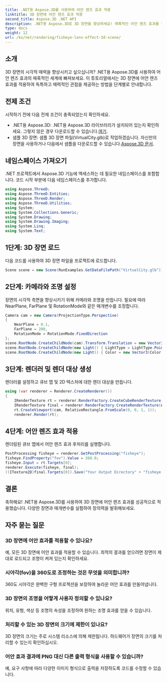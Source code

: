 ```yaml
---
title: .NET용 Aspose.3D를 사용하여 어안 렌즈 효과 적용
linktitle: 3D 장면에 어안 렌즈 효과 적용
second_title: Aspose.3D .NET API
description: .NET용 Aspose.3D로 3D 장면을 향상하세요! 매혹적인 어안 렌즈 효과를 적용하는 방법을 단계별로 알아보세요. 지금 다운로드하세요!
type: docs
weight: 12
url: /ko/net/rendering/fisheye-lens-effect-3d-scene/
---
```

## 소개
3D 장면의 시각적 매력을 향상시키고 싶으십니까? .NET용 Aspose.3D를 사용하여 어안 렌즈 효과의 매혹적인 세계에 빠져보세요. 이 튜토리얼에서는 3D 장면에 어안 렌즈 효과를 적용하여 독특하고 매력적인 관점을 제공하는 방법을 단계별로 안내합니다.
## 전제 조건
시작하기 전에 다음 전제 조건이 충족되었는지 확인하세요.
-  .NET용 Aspose.3D: .NET용 Aspose.3D 라이브러리가 설치되어 있는지 확인하세요. 그렇지 않은 경우 다운로드할 수 있습니다.[여기](https://releases.aspose.com/3d/net/).
-  샘플 3D 장면: 샘플 3D 장면 파일(VirtualCity.glb)로 작업하겠습니다. 자신만의 장면을 사용하거나 다음에서 샘플을 다운로드할 수 있습니다.[Aspose.3D 문서](https://reference.aspose.com/3d/net/).
## 네임스페이스 가져오기
.NET 프로젝트에서 Aspose.3D 기능에 액세스하는 데 필요한 네임스페이스를 포함합니다. 코드 시작 부분에 다음 네임스페이스를 추가합니다.
```csharp
using Aspose.ThreeD;
using Aspose.ThreeD.Entities;
using Aspose.ThreeD.Render;
using Aspose.ThreeD.Utilities;
using System;
using System.Collections.Generic;
using System.Drawing;
using System.Drawing.Imaging;
using System.Linq;
using System.Text;
```
## 1단계: 3D 장면 로드
다음 코드를 사용하여 3D 장면 파일을 프로젝트에 로드합니다.
```csharp
Scene scene = new Scene(RunExamples.GetDataFilePath("VirtualCity.glb"));
```
## 2단계: 카메라와 조명 설정
장면의 시각적 측면을 향상시키기 위해 카메라와 조명을 만듭니다. 필요에 따라 NearPlane, FarPlane 및 RotationMode와 같은 매개변수를 조정합니다.
```csharp
Camera cam = new Camera(ProjectionType.Perspective)
{
    NearPlane = 0.1,
    FarPlane = 200,
    RotationMode = RotationMode.FixedDirection
};
scene.RootNode.CreateChildNode(cam).Transform.Translation = new Vector3(5, 6, 0);
scene.RootNode.CreateChildNode(new Light() { LightType = LightType.Point }).Transform.Translation = new Vector3(-10, 7, -10);
scene.RootNode.CreateChildNode(new Light() { Color = new Vector3(Color.CadetBlue) }).Transform.Translation = new Vector3(49, 0, 49);
```
## 3단계: 렌더러 및 렌더 대상 생성
렌더러를 설정하고 큐브 맵 및 2D 텍스처에 대한 렌더 대상을 만듭니다.
```csharp
using (var renderer = Renderer.CreateRenderer())
{
    IRenderTexture rt = renderer.RenderFactory.CreateCubeRenderTexture(new RenderParameters(false), 512, 512);
    IRenderTexture final = renderer.RenderFactory.CreateRenderTexture(new RenderParameters(false, 32, 0, 0), 1024, 1024);
    rt.CreateViewport(cam, RelativeRectangle.FromScale(0, 0, 1, 1));
    renderer.Render(rt);
```
## 4단계: 어안 렌즈 효과 적용
렌더링된 큐브 맵에서 어안 렌즈 효과 후처리를 실행합니다.
```csharp
PostProcessing fisheye = renderer.GetPostProcessing("fisheye");
fisheye.FindProperty("fov").Value = 360.0;
fisheye.Input = rt.Targets[0];
renderer.Execute(fisheye, final);
((ITexture2D)final.Targets[0]).Save("Your Output Directory" + "fisheye.png", ImageFormat.Png);
```
## 결론
축하해요! .NET용 Aspose.3D를 사용하여 3D 장면에 어안 렌즈 효과를 성공적으로 적용했습니다. 다양한 장면과 매개변수를 실험하여 창의력을 발휘해보세요.
## 자주 묻는 질문
### 3D 장면에 어안 효과를 적용할 수 있나요?
예, 모든 3D 장면에 어안 효과를 적용할 수 있습니다. 최적의 결과를 얻으려면 장면이 제대로 로드되고 조명이 켜져 있는지 확인하세요.
### 시야각(fov)을 360도로 조정하는 것은 무엇을 의미합니까?
360도 시야각은 완벽한 구형 프로젝션을 보장하여 놀라운 어안 효과를 만들어냅니다.
### 3D 장면의 조명을 어떻게 사용자 정의할 수 있나요?
위치, 유형, 색상 등 조명의 속성을 조정하여 원하는 조명 효과를 얻을 수 있습니다.
### 처리할 수 있는 3D 장면의 크기에 제한이 있나요?
3D 장면의 크기는 주로 시스템 리소스에 의해 제한됩니다. 하드웨어가 장면의 크기를 처리할 수 있는지 확인하십시오.
### 어안 효과 결과에 PNG 대신 다른 출력 형식을 사용할 수 있습니까?
예, 요구 사항에 따라 다양한 이미지 형식으로 출력을 저장하도록 코드를 수정할 수 있습니다.